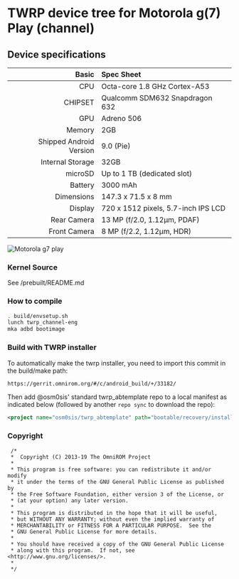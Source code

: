 TWRP device tree for Motorola g(7) Play (channel)
==================================
## Device specifications

Basic   | Spec Sheet
-------:|:-------------------------
CPU     | Octa-core 1.8 GHz Cortex-A53
CHIPSET | Qualcomm SDM632 Snapdragon 632
GPU     | Adreno 506
Memory  | 2GB
Shipped Android Version | 9.0 (Pie)
Internal Storage | 32GB
microSD | Up to 1 TB (dedicated slot)
Battery | 3000 mAh
Dimensions | 147.3 x 71.5 x 8 mm 
Display | 720 x 1512  pixels, 5.7-inch IPS LCD
Rear Camera  | 13 MP (f/2.0, 1.12µm, PDAF)
Front Camera | 8 MP (f/2.2, 1.12µm, HDR)

![Motorola g7 play](https://fdn2.gsmarena.com/vv/pics/motorola/motorola-moto-g7-play-1.jpg "Motorola g7 play")

### Kernel Source

See /prebuilt/README.md

### How to compile

```sh
. build/envsetup.sh
lunch twrp_channel-eng
mka adbd bootimage
```

### Build with TWRP installer

To automatically make the twrp installer, you need to import this commit in the build/make path:
```sh
https://gerrit.omnirom.org/#/c/android_build/+/33182/
```

Then add @osm0sis' standard twrp_abtemplate repo to a local manifest as indicated below (followed by another `repo sync` to download the repo):
```xml
<project name="osm0sis/twrp_abtemplate" path="bootable/recovery/installer" remote="github" revision="master"/>
```

### Copyright
 ```
  /*
  *  Copyright (C) 2013-19 The OmniROM Project
  *
  * This program is free software: you can redistribute it and/or modify
  * it under the terms of the GNU General Public License as published by
  * the Free Software Foundation, either version 3 of the License, or
  * (at your option) any later version.
  *
  * This program is distributed in the hope that it will be useful,
  * but WITHOUT ANY WARRANTY; without even the implied warranty of
  * MERCHANTABILITY or FITNESS FOR A PARTICULAR PURPOSE.  See the
  * GNU General Public License for more details.
  *
  * You should have received a copy of the GNU General Public License
  * along with this program.  If not, see <http://www.gnu.org/licenses/>.
  *
  */
  ```
